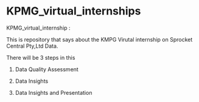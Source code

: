 # KPMG_virtual_internships


KPMG_virtual_internship :

This is repository that says about the KMPG Virutal internship on Sprocket Central Pty,Ltd Data.

There will be 3 steps in this

1. Data Quality Assessment

2. Data Insights

3. Data Insights and Presentation
